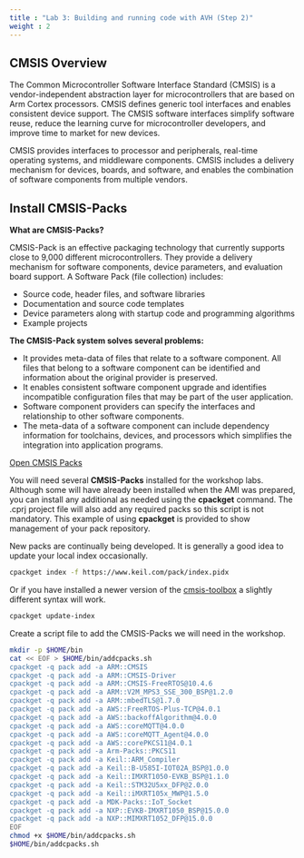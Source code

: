 ```yaml
---
title : "Lab 3: Building and running code with AVH (Step 2)"
weight : 2
---
```


## CMSIS Overview

The Common Microcontroller Software Interface Standard (CMSIS) is a vendor-independent abstraction layer for microcontrollers that are based on Arm Cortex processors. CMSIS defines generic tool interfaces and enables consistent device support. The CMSIS software interfaces simplify software reuse, reduce the learning curve for microcontroller developers, and improve time to market for new devices.

CMSIS provides interfaces to processor and peripherals, real-time operating systems, and middleware components. CMSIS includes a delivery mechanism for devices, boards, and software, and enables the combination of software components from multiple vendors.

## Install CMSIS-Packs

**What are CMSIS-Packs?**

CMSIS-Pack is an effective packaging technology that currently supports close to 9,000 different microcontrollers. They provide a delivery mechanism for software components, device parameters, and evaluation board support. A Software Pack (file collection) includes:

- Source code, header files, and software libraries
- Documentation and source code templates
- Device parameters along with startup code and programming algorithms
- Example projects

**The CMSIS-Pack system solves several problems:**

- It provides meta-data of files that relate to a software component. All files that belong to a software component can be identified and information about the original provider is preserved.
- It enables consistent software component upgrade and identifies incompatible configuration files that may be part of the user application.
- Software component providers can specify the interfaces and relationship to other software components.
- The meta-data of a software component can include dependency information for toolchains, devices, and processors which simplifies the integration into application programs.

[Open CMSIS Packs ](https://www.open-cmsis-pack.org/)

You will need several **CMSIS-Packs** installed for the workshop labs. Although some will have already been installed when the AMI was prepared, you can install any additional as needed using the **cpackget** command. The .cprj project file will also add any required packs so this script is not mandatory. This example of using **cpackget** is provided to show management of your pack repository. 

New packs are continually being developed. It is generally a good idea to update your local index occasionally.

```bash
cpackget index -f https://www.keil.com/pack/index.pidx
```
Or if you have installed a newer version of the [cmsis-toolbox](https://github.com/Open-CMSIS-Pack/devtools/releases) a slightly different syntax will work.

```bash
cpackget update-index
```

Create a script file to add the CMSIS-Packs we will need in the workshop.

```bash
mkdir -p $HOME/bin
cat << EOF > $HOME/bin/addcpacks.sh
cpackget -q pack add -a ARM::CMSIS 
cpackget -q pack add -a ARM::CMSIS-Driver 
cpackget -q pack add -a ARM::CMSIS-FreeRTOS@10.4.6 
cpackget -q pack add -a ARM::V2M_MPS3_SSE_300_BSP@1.2.0 
cpackget -q pack add -a ARM::mbedTLS@1.7.0 
cpackget -q pack add -a AWS::FreeRTOS-Plus-TCP@4.0.1 
cpackget -q pack add -a AWS::backoffAlgorithm@4.0.0 
cpackget -q pack add -a AWS::coreMQTT@4.0.0 
cpackget -q pack add -a AWS::coreMQTT_Agent@4.0.0 
cpackget -q pack add -a AWS::corePKCS11@4.0.1 
cpackget -q pack add -a Arm-Packs::PKCS11 
cpackget -q pack add -a Keil::ARM_Compiler 
cpackget -q pack add -a Keil::B-U585I-IOT02A_BSP@1.0.0 
cpackget -q pack add -a Keil::IMXRT1050-EVKB_BSP@1.1.0 
cpackget -q pack add -a Keil::STM32U5xx_DFP@2.0.0 
cpackget -q pack add -a Keil::iMXRT105x_MWP@1.5.0 
cpackget -q pack add -a MDK-Packs::IoT_Socket 
cpackget -q pack add -a NXP::EVKB-IMXRT1050_BSP@15.0.0 
cpackget -q pack add -a NXP::MIMXRT1052_DFP@15.0.0 
EOF
chmod +x $HOME/bin/addcpacks.sh
$HOME/bin/addcpacks.sh
```
